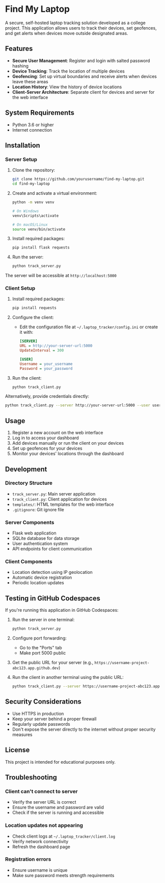 # Find My Laptop

A secure, self-hosted laptop tracking solution developed as a college project. This application allows users to track their devices, set geofences, and get alerts when devices move outside designated areas.

## Features

- **Secure User Management**: Register and login with salted password hashing
- **Device Tracking**: Track the location of multiple devices
- **Geofencing**: Set up virtual boundaries and receive alerts when devices leave these areas
- **Location History**: View the history of device locations
- **Client-Server Architecture**: Separate client for devices and server for the web interface

## System Requirements

- Python 3.6 or higher
- Internet connection

## Installation

### Server Setup

1. Clone the repository:
   ```bash
   git clone https://github.com/yourusername/find-my-laptop.git
   cd find-my-laptop
   ```

2. Create and activate a virtual environment:
   ```bash
   python -m venv venv
   
   # On Windows
   venv\Scripts\activate
   
   # On macOS/Linux
   source venv/bin/activate
   ```

3. Install required packages:
   ```bash
   pip install flask requests
   ```

4. Run the server:
   ```bash
   python track_server.py
   ```

The server will be accessible at `http://localhost:5000`

### Client Setup

1. Install required packages:
   ```bash
   pip install requests
   ```

2. Configure the client:
   - Edit the configuration file at `~/.laptop_tracker/config.ini` or create it with:
     ```ini
     [SERVER]
     URL = http://your-server-url:5000
     UpdateInterval = 300
     
     [USER]
     Username = your_username
     Password = your_password
     ```

3. Run the client:
   ```bash
   python track_client.py
   ```

Alternatively, provide credentials directly:
```bash
python track_client.py --server http://your-server-url:5000 --user username --password password
```

## Usage

1. Register a new account on the web interface
2. Log in to access your dashboard
3. Add devices manually or run the client on your devices
4. Set up geofences for your devices
5. Monitor your devices' locations through the dashboard

## Development

### Directory Structure

- `track_server.py`: Main server application
- `track_client.py`: Client application for devices
- `templates/`: HTML templates for the web interface
- `.gitignore`: Git ignore file

### Server Components

- Flask web application
- SQLite database for data storage
- User authentication system
- API endpoints for client communication

### Client Components

- Location detection using IP geolocation
- Automatic device registration
- Periodic location updates

## Testing in GitHub Codespaces

If you're running this application in GitHub Codespaces:

1. Run the server in one terminal:
   ```bash
   python track_server.py
   ```

2. Configure port forwarding:
   - Go to the "Ports" tab
   - Make port 5000 public

3. Get the public URL for your server (e.g., `https://username-project-abc123.app.github.dev`)

4. Run the client in another terminal using the public URL:
   ```bash
   python track_client.py --server https://username-project-abc123.app.github.dev --user username --password password
   ```

## Security Considerations

- Use HTTPS in production
- Keep your server behind a proper firewall
- Regularly update passwords
- Don't expose the server directly to the internet without proper security measures

## License

This project is intended for educational purposes only.

## Troubleshooting

### Client can't connect to server
- Verify the server URL is correct
- Ensure the username and password are valid
- Check if the server is running and accessible

### Location updates not appearing
- Check client logs at `~/.laptop_tracker/client.log`
- Verify network connectivity
- Refresh the dashboard page

### Registration errors
- Ensure username is unique
- Make sure password meets strength requirements
